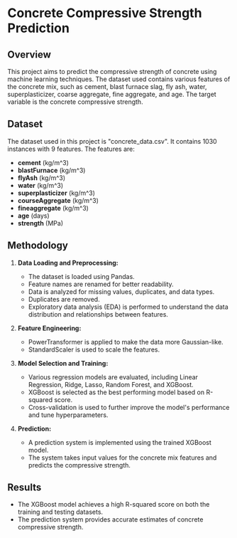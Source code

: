 # Concrete Compressive Strength Prediction

## Overview

This project aims to predict the compressive strength of concrete using machine learning techniques. The dataset used contains various features of the concrete mix, such as cement, blast furnace slag, fly ash, water, superplasticizer, coarse aggregate, fine aggregate, and age. The target variable is the concrete compressive strength.

## Dataset

The dataset used in this project is "concrete_data.csv". It contains 1030 instances with 9 features. The features are:

- **cement** (kg/m^3)
- **blastFurnace** (kg/m^3)
- **flyAsh** (kg/m^3)
- **water** (kg/m^3)
- **superplasticizer** (kg/m^3)
- **courseAggregate** (kg/m^3)
- **fineaggregate** (kg/m^3)
- **age** (days)
- **strength** (MPa)

## Methodology

1. **Data Loading and Preprocessing:**
   - The dataset is loaded using Pandas.
   - Feature names are renamed for better readability.
   - Data is analyzed for missing values, duplicates, and data types.
   - Duplicates are removed.
   - Exploratory data analysis (EDA) is performed to understand the data distribution and relationships between features.

2. **Feature Engineering:**
   - PowerTransformer is applied to make the data more Gaussian-like.
   - StandardScaler is used to scale the features.

3. **Model Selection and Training:**
   - Various regression models are evaluated, including Linear Regression, Ridge, Lasso, Random Forest, and XGBoost.
   - XGBoost is selected as the best performing model based on R-squared score.
   - Cross-validation is used to further improve the model's performance and tune hyperparameters.

4. **Prediction:**
   - A prediction system is implemented using the trained XGBoost model.
   - The system takes input values for the concrete mix features and predicts the compressive strength.

## Results

- The XGBoost model achieves a high R-squared score on both the training and testing datasets.
- The prediction system provides accurate estimates of concrete compressive strength.


